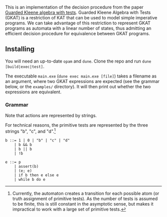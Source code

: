 This is an implementation of the decision procedure from the paper [Guarded Kleene algebra with tests](https://dl.acm.org/doi/10.1145/3371129).
Guarded Kleene Algebra with Tests (GKAT) is a restriction of KAT that can be used to model simple imperative programs.
We can take advantage of this restriction to represent GKAT programs as automata with a linear number of states, thus admitting an efficient decision procedure for equivalence between GKAT programs.

## Installing

You will need an up-to-date `opam` and `dune`.
Clone the repo and run `dune [build|exec|test]`.

The executable `main.exe` (`dune exec main.exe [file]`) takes a filename as an argument, where two GKAT expressions are expected (see the grammar below, or the `examples/` directory).
It will then print out whether the two expressions are equivalent.

### Grammar

Note that actions are represented by strings.

For technical reasons, the primitive tests are represented by the three strings "b", "c", and "d".[^1]

[^1]: Currently, the automaton creates a transition for each possible atom (or truth assignment of primitive tests).
As the number of tests is assumed to be finite, this is still constant in the asymptotic sense, but makes it impractical to work with a large set of primitive tests.

```
b ::= 1 | 0 | "b" | "c" | "d"
    | b && b
    | b || b
    | !b
```

```
e ::= p
    | assert(b)
    | (e; e)
    | if b then e else e
    | while b do e
```
